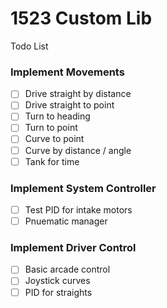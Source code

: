# 1523 Custom Lib
Todo List

### Implement Movements
- [ ] Drive straight by distance
- [ ] Drive straight to point
- [ ] Turn to heading
- [ ] Turn to point
- [ ] Curve to point
- [ ] Curve by distance / angle
- [ ] Tank for time

### Implement System Controller
- [ ] Test PID for intake motors
- [ ] Pnuematic manager

### Implement Driver Control
- [ ] Basic arcade control
- [ ] Joystick curves
- [ ] PID for straights